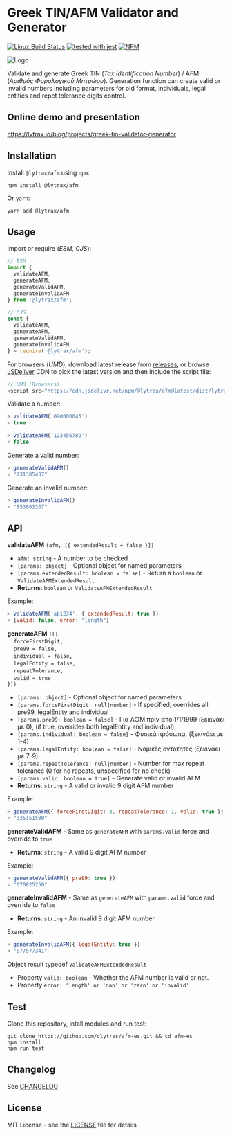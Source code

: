 # Greek TIN/AFM Validator and Generator

[![Linux Build Status](https://img.shields.io/travis/clytras/afm-es.svg?style=flat)](https://travis-ci.org/clytras/afm-es?branch=master) [![tested with jest](https://img.shields.io/badge/tested_with-jest-99424f.svg)](https://github.com/facebook/jest) 
[![NPM](https://img.shields.io/npm/v/@lytrax/afm)](https://www.npmjs.com/package/@lytrax/afm)

![Logo](https://github.com/clytras/afm-es/raw/master/resources/LytraxAFM_logo.png)

Validate and generate Greek TIN (*Tax Identification Number*) / AFM (*Αριθμός Φορολογικού Μητρώου*). Generation function can create valid or invalid numbers including parameters for old format, individuals, legal entities and repet tolerance digits control.

## Online demo and presentation

https://lytrax.io/blog/projects/greek-tin-validator-generator

## Installation

Install `@lytrax/afm` using `npm`:

```
npm install @lytrax/afm
```
Or `yarn`:
```
yarn add @lytrax/afm
```

## Usage

Import or require (*ESM*, *CJS*):

```js
// ESM
import {
  validateAFM,
  generateAFM,
  generateValidAFM,
  generateInvalidAFM
} from '@lytrax/afm';

// CJS
const {
  validateAFM,
  generateAFM,
  generateValidAFM,
  generateInvalidAFM
} = require('@lytrax/afm');


```
For browsers (*UMD*), download latest release from [releases](https://github.com/clytras/afm-es/releases), or browse [JSDeliver](https://www.jsdelivr.com/package/npm/@lytrax/afm) CDN to pick the latest version and then include the script file:

```js
// UMD (Browsers)
<script src="https://cdn.jsdelivr.net/npm/@lytrax/afm@latest/dist/lytrax-afm.min.js"></script>
```

Validate a number:

```js
> validateAFM('090000045')
< true

> validateAFM('123456789')
< false
```

Generate a valid number:

```js
> generateValidAFM()
< "731385437"
```

Generate an invalid number:

```js
> generateInvalidAFM()
< "853003357"
```

## API

**validateAFM** `(afm, [{ extendedResult = false }])`
* `afm: string` - A number to be checked
* `[params: object]` - Optional object for named parameters
* `[params.extendedResult: boolean = false]` - Return a `boolean` or `ValidateAFMExtendedResult`
* **Returns**: `boolean` or `ValidateAFMExtendedResult`

Example:
```js
> validateAFM('ab1234', { extendedResult: true })
< {valid: false, error: "length"}
```

**generateAFM** `([{`<br>
&nbsp;&nbsp;` forceFirstDigit,`<br>
&nbsp;&nbsp;` pre99 = false,`<br>
&nbsp;&nbsp;` individual = false,`<br>
&nbsp;&nbsp;` legalEntity = false,`<br>
&nbsp;&nbsp;` repeatTolerance,`<br>
&nbsp;&nbsp;` valid = true`<br>
`}])`
* `[params: object]` - Optional object for named parameters
* `[params.forceFirstDigit: null|number]` - If specified, overrides all pre99, legalEntity and individual
* `[params.pre99: boolean = false]` - Για ΑΦΜ πριν από 1/1/1999 (ξεκινάει με 0), (if true, overrides both legalEntity and individual)
* `[params.individual: boolean = false]` - Φυσικά πρόσωπα, (ξεκινάει με 1-4)
* `[params.legalEntity: boolean = false]` - Νομικές οντότητες (ξεκινάει με 7-9)
* `[params.repeatTolerance: null|number]` - Number for max repeat tolerance (0 for no repeats, unspecified for no check)
* `[params.valid: boolean = true]` - Generate valid or invalid AFM
* **Returns**: `string` - A valid or invalid 9 digit AFM number

Example:
```js
> generateAFM({ forceFirstDigit: 3, repeatTolerance: 1, valid: true })
< "335151580"
```

**generateValidAFM** - Same as `generateAFM` with `params.valid` force and override to `true`
* **Returns**: `string` - A valid 9 digit AFM number

Example:
```js
> generateValidAFM({ pre99: true })
< "070825250"
```

**generateInvalidAFM** - Same as `generateAFM` with `params.valid` force and override to `false`
* **Returns**: `string` - An invalid 9 digit AFM number

Example:
```js
> generateInvalidAFM({ legalEntity: true })
< "877577341"
```

Object result typedef `ValidateAFMExtendedResult`<br/>
* Property `valid: boolean` - Whether the AFM number is valid or not.
* Property `error: 'length' or 'nan' or 'zero' or 'invalid'`

## Test

Clone this repository, intall modules and run test:

```
git clone https://github.com/clytras/afm-es.git && cd afm-es
npm install
npm run test
```

## Changelog

See [CHANGELOG](https://github.com/clytras/afm-es/blob/master/CHANGELOG.md)

## License

MIT License - see the [LICENSE](https://github.com/clytras/afm-es/blob/master/LICENSE) file for details
